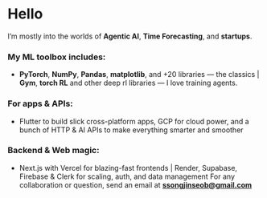 # Hello
I’m mostly into the worlds of **Agentic AI**, **Time Forecasting**, and **startups**.
### My ML toolbox includes:
- **PyTorch**, **NumPy**, **Pandas**, **matplotlib**, and +20 libraries — the classics | **Gym**, **torch RL** and other deep rl libraries —  I love training agents.
### For apps & APIs:
- Flutter to build slick cross-platform apps, GCP for cloud power, and a bunch of HTTP & AI APIs to make everything smarter and smoother
### Backend & Web magic:
- Next.js with Vercel for blazing-fast frontends | Render, Supabase, Firebase & Clerk for scaling, auth, and data management
For any collaboration or question, send an email at **ssongjinseob@gmail.com**
